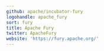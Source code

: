 ```yaml
---
github: apache/incubator-fury
logohandle: apache_fury
sort: fury
title: Apache Fury
twitter: ApacheFury
website: 'https://fury.apache.org/'
---
```


